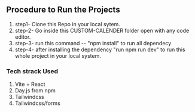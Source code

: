 ## Procedure to Run the Projects

1. step1- Clone this Repo in your local sytem.
2. step-2- Go inside this CUSTOM-CALENDER folder open with any code editor.
3. step-3- run this command -- "npm install" to run all dependecy
4. step-4- after installing the dependency "run npm run dev" to run this whole project in your local system.

### Tech strack Used

1. Vite + React
2. Day.js from npm
3. Tailwindcss
4. Tailwindcss/forms
